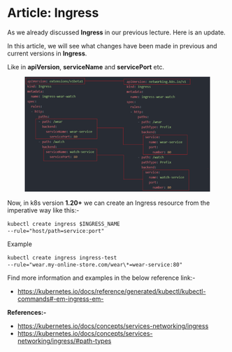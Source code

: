 # Article: Ingress

As we already discussed **Ingress** in our previous lecture. Here is an
update.

In this article, we will see what changes have been made in previous and
current versions in **Ingress**.

Like in **apiVersion**, **serviceName** and **servicePort** etc.

<figure>
<img
src="images/2021-08-17_16-08-15-344e2f95e7ebee44be33e8b5f78acacb.png"
data-align="middle" />
</figure>

Now, in k8s version **1.20+** we can create an Ingress resource from the
imperative way like this:-

```
kubectl create ingress $INGRESS_NAME
--rule="host/path=service:port"
```

Example

```
kubectl create ingress ingress-test
--rule="wear.my-online-store.com/wear\*=wear-service:80"
```

Find more information and examples in the below reference link:-

- https://kubernetes.io/docs/reference/generated/kubectl/kubectl-commands#-em-ingress-em-

**References:-**

- https://kubernetes.io/docs/concepts/services-networking/ingress
- https://kubernetes.io/docs/concepts/services-networking/ingress/#path-types
